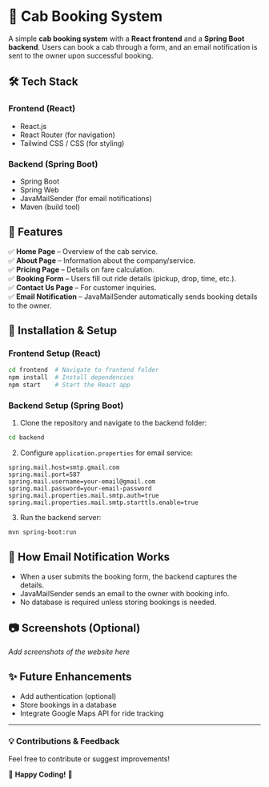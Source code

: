# 🚖 Cab Booking System

A simple **cab booking system** with a **React frontend** and a **Spring Boot backend**. Users can book a cab through a form, and an email notification is sent to the owner upon successful booking.

## 🛠 Tech Stack

### **Frontend (React)**
- React.js
- React Router (for navigation)
- Tailwind CSS / CSS (for styling)

### **Backend (Spring Boot)**
- Spring Boot
- Spring Web
- JavaMailSender (for email notifications)
- Maven (build tool)

## 🌟 Features

✅ **Home Page** – Overview of the cab service.  
✅ **About Page** – Information about the company/service.  
✅ **Pricing Page** – Details on fare calculation.  
✅ **Booking Form** – Users fill out ride details (pickup, drop, time, etc.).  
✅ **Contact Us Page** – For customer inquiries.  
✅ **Email Notification** – JavaMailSender automatically sends booking details to the owner.

## 🚀 Installation & Setup

### **Frontend Setup (React)**
```sh
cd frontend  # Navigate to frontend folder
npm install  # Install dependencies
npm start    # Start the React app
```

### **Backend Setup (Spring Boot)**
1. Clone the repository and navigate to the backend folder:
```sh
cd backend
```
2. Configure `application.properties` for email service:
```properties
spring.mail.host=smtp.gmail.com
spring.mail.port=587
spring.mail.username=your-email@gmail.com
spring.mail.password=your-email-password
spring.mail.properties.mail.smtp.auth=true
spring.mail.properties.mail.smtp.starttls.enable=true
```
3. Run the backend server:
```sh
mvn spring-boot:run
```

## 📧 How Email Notification Works
- When a user submits the booking form, the backend captures the details.
- JavaMailSender sends an email to the owner with booking info.
- No database is required unless storing bookings is needed.

## 📷 Screenshots (Optional)
_Add screenshots of the website here_

## ✨ Future Enhancements
- Add authentication (optional)
- Store bookings in a database
- Integrate Google Maps API for ride tracking

---
### 💡 **Contributions & Feedback**
Feel free to contribute or suggest improvements!

🚀 **Happy Coding!** 🎉
